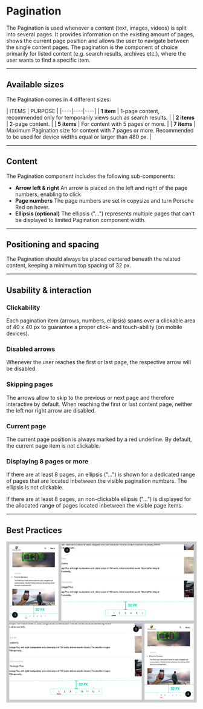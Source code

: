 # Pagination

The Pagination is used whenever a content (text, images, videos) is split into several pages. It provides information on the existing amount of pages, shows the current page position and allows the user to navigate between the single content pages. The pagination is the component of choice primarily for listed content (e.g. search results, archives etc.), where the user wants to find a specific item.

---

## Available sizes

The Pagination comes in 4 different sizes:

| ITEMS   | PURPOSE |
|----|----|----|
| **1 item** | 1-page content, recommended only for temporarily views such as search results. |
| **2 items** | 2-page content. |
| **5 items** | For content with 5 pages or more. |
| **7 items** | Maximum Pagination size for content with 7 pages or more. Recommended to be used for device widths equal or larger than 480 px. |

---

## Content

The Pagination component includes the following sub-components:

- **Arrow left & right**
An arrow is placed on the left and right of the page numbers, enabling to click
- **Page numbers**
The page numbers are set in copysize and turn Porsche Red on hover.
- **Ellipsis (optional)**
The ellipsis ("...") represents multiple pages that can't be displayed to limited Pagination component width.

---

## Positioning and spacing

The Pagination should always be placed centered beneath the related content, keeping a minimum top spacing of 32 px.

---

## Usability & interaction

### Clickability

Each pagination item (arrows, numbers, ellipsis) spans over a clickable area of 40 x 40 px to guarantee a proper click- and touch-ability (on mobile devices).

### Disabled arrows

Whenever the user reaches the first or last page, the respective arrow will be disabled.

### Skipping pages

The arrows allow to skip to the previous or next page and therefore interactive by default. When reaching the first or last content page, neither the left nor right arrow are disabled.

### Current page

The current page position is always marked by a red underline. By default, the current page item is not clickable.

### Displaying 8 pages or more

If there are at least 8 pages, an ellipsis ("...") is shown for a dedicated range of pages that are located inbetween the visible pagination numbers. The ellipsis is not clickable.

If there are at least 8 pages, an non-clickable ellipsis ("...") is displayed for the allocated range of pages located inbetween the visible page items.

---

## Best Practices
![Example for Spinner](./assets/pagination-position.png)